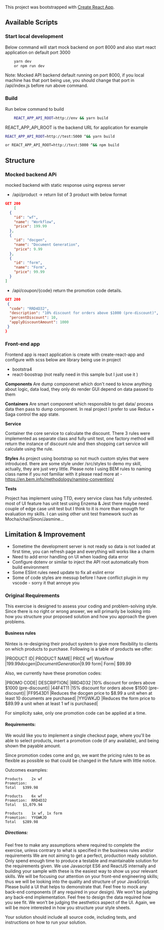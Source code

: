 This project was bootstrapped with [Create React App](https://github.com/facebook/create-react-app).

## Available Scripts
### Start local development
Below command will start mock backend on port 8000 and also start react application on default port 3000

```sh
    yarn dev
    or npm run dev
```
Note: Mocked API backend default running on port 8000, if you local machine has that port being use, you should change that port in /api/index.js before run above command.

### Build 
Run below command to build 
```sh
    REACT_APP_API_ROOT=http://env && yarn build

```
REACT_APP_API_ROOT is the backend URL for application
for example
``` sh
REACT_APP_API_ROOT=http://test:5000 ^&& yarn build 

or REACT_APP_API_ROOT=http://test:5000 ^&& npm build 

```
## Structure
### Mocked backend APi
mocked backend with static response using express server
- /api/product -> return list of 3 product with below format
```json
GET 200
    [
  {
    "id": "wf",
    "name": "Workflow",
    "price": 199.99
  },
  {
    "id": "docgen",
    "name": "Document Generation",
    "price": 9.99
  },
  {
    "id": "form",
    "name": "Form",
    "price": 99.99
  }
]
```
- /api/coupon/{code} return the promotion code details.
```json
GET 200
 {
  "code": "RRD4D32",
  "description": "10% discount for orders above $1000 (pre-discount)",
  "percentDiscount": 10,
  "applyDiscountAmount": 1000
 }
}

```

### Front-end app
Frontend app is react application is create with create-react-app and configure with scss
below are library being use in project
- bootstra4
- react-boostrap (not really need in this sample but I just use it )

**Components**
Are dump componenet which don't need to know anything about logic, data load, they only do render GUI depend on data passed to them

**Containers**
Are smart component which responsible to get data/ process data then pass to dump component. In real project I prefer to use Redux + Saga control the app state.

**Service**

Container the core service to calculate the discount.  There 3 rules were implemented as separate class and fully unit test, one factory method will return the instance of discount rule and then shopping cart service will calculate using the rule.

**Styles**
As project using bootstrap so not much custom styles that were introduced. there are some style under /src/styles to demo my skill, actually, they are just very little. Please note I using BEM rules to naming class name if you not familiar with it please read more at - https://en.bem.info/methodology/naming-convention/


**Tests**

Project has implement using TTD, every service class has fully unitested. most of UI feature has unit test using Enzema & Jest there maybe need couple of edge case unit test but I think to it is more than enougth for evaluation my skills. I can using other unit test framework such as Mocha/chai/Sinon/Jasmine... 

## Limitation & Improvement
- Sometime the development server is not ready so data is not loaded at first time, you can refresh page and everything will works like a charm
- Need to add error handling on UI when loading data error
- Configure dotenv or similar to inject the API root automatically from build environment
- Some ESlint rules need update to fix all eslint error
- Some of code styles are messup before I have conflict plugin in my vscode - sorry it that annoye you



### Original Requirements
This exercise is designed to assess your coding and problem-solving style. Since there is no right or wrong answer, we will primarily be looking into how you structure your proposed solution and how you approach the given problems.

#### Business rules
Nintex is re-designing their product system to give more flexibility to clients on which products to purchase. Following is a table of products we offer:

 

|PRODUCT ID|	PRODUCT NAME|	PRICE
wf|	Workflow	|$199.99
docgen|	Document Generation	|$9.99
form|	Form|	$99.99
 

Also, we currently have these promotion codes:

|PROMO CODE|	DESCRIPTION|
|RRD4D32	|10% discount for orders above $1000 (pre-discount)|
|44F4T11	|15% discount for orders above $1500 (pre-discount)|
|FF9543D1	|Reduces the docgen price to $8.99 a unit when at least 10 documents are purchased|
|YYGWKJD	|Reduces the form price to $89.99 a unit when at least 1 wf is purchased|

For simplicity sake, only one promotion code can be applied at a time.

 

#### Requirements:
We would like you to implement a single checkout page, where you'll be able to select products, insert a promotion code (if any available), and being shown the payable amount.

Since promotion codes come and go, we want the pricing rules to be as flexible as possible so that could be changed in the future with little notice.

Outcomes examples:

``` 
Products	2x wf
Promotion:	 
Total	$399.98
 	 
Products	6x wf
Promotion:	RRD4D32
Total	$1,079.94
 	 
Products	1x wf, 1x form
Promotion:	YYGWKJD
Total	$289.98
```
##### Directions:
Feel free to make any assumptions where required to complete the exercise, unless contrary to what is specified in the business rules and/or requirements
We are not aiming to get a perfect, production ready solution. Only spend enough time to produce a testable and maintainable solution for the requirements given.
We use Javascript ES6 and ReactJS internally and building your sample with these is the easiest way to show us your relevant skills.
We will be focusing our attention on your front-end engineering skills; thus we will be looking into the quality and structure of your JavaScript. Please build a UI that helps to demonstrate that.
Feel free to mock any back-end components (if any required in your design). We won’t be judging any back-end implementation. Feel free to design the data required how you see fit.
We won’t be judging the aesthetics aspect of the UI. Again, we will be more interested in how you structure your style sheets.
 

Your solution should include all source code, including tests, and instructions on how to run your solution.
